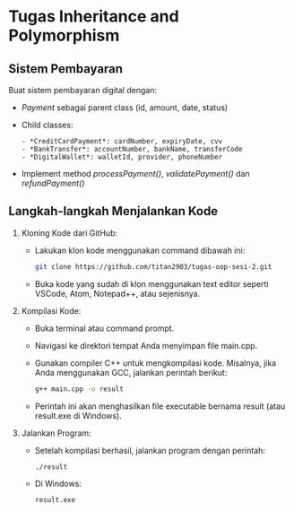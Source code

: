 # Tugas Inheritance and Polymorphism

## Sistem Pembayaran

Buat sistem pembayaran digital dengan:

- *Payment* sebagai parent class (id, amount, date, status)
- Child classes:

      - *CreditCardPayment*: cardNumber, expiryDate, cvv
      - *BankTransfer*: accountNumber, bankName, transferCode
      - *DigitalWallet*: walletId, provider, phoneNumber

- Implement method *processPayment()*, *validatePayment()* dan *refundPayment()*

## Langkah-langkah Menjalankan Kode

1. Kloning Kode dari GitHub:
   - Lakukan klon kode menggunakan command dibawah ini:

      ```bash
      git clone https://github.com/titan2903/tugas-oop-sesi-2.git
      ```

   - Buka kode yang sudah di klon menggunakan text editor seperti VSCode, Atom, Notepad++, atau sejenisnya.
2. Kompilasi Kode:
   - Buka terminal atau command prompt.
   - Navigasi ke direktori tempat Anda menyimpan file main.cpp.
   - Gunakan compiler C++ untuk mengkompilasi kode. Misalnya, jika Anda menggunakan GCC, jalankan perintah berikut:
  
      ```bash
      g++ main.cpp -o result
      ```

   - Perintah ini akan menghasilkan file executable bernama result (atau result.exe di Windows).
3. Jalankan Program:
   - Setelah kompilasi berhasil, jalankan program dengan perintah:

      ```bash
      ./result
      ```

   - Di Windows:

      ```bash
      result.exe
      ```
